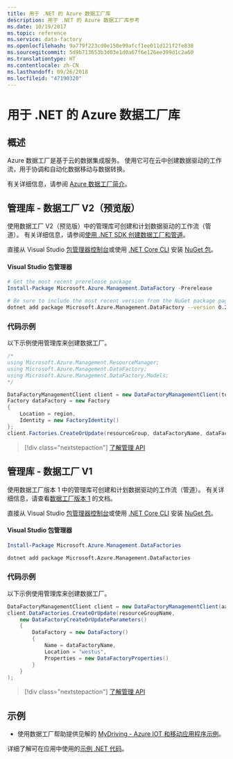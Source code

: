 ```yaml
---
title: 用于 .NET 的 Azure 数据工厂库
description: 用于 .NET 的 Azure 数据工厂库参考
ms.date: 10/19/2017
ms.topic: reference
ms.service: data-factory
ms.openlocfilehash: 9a779f223cd0e158e99afcf1ee011d121f2fe838
ms.sourcegitcommit: 5d9b713653b3d03e1d0a67f6e126ee399d1c2a60
ms.translationtype: HT
ms.contentlocale: zh-CN
ms.lasthandoff: 09/26/2018
ms.locfileid: "47190320"
---
```

# <a name="azure-data-factory-libraries-for-net"></a>用于 .NET 的 Azure 数据工厂库

## <a name="overview"></a>概述

Azure 数据工厂是基于云的数据集成服务。 使用它可在云中创建数据驱动的工作流，用于协调和自动化数据移动与数据转换。

有关详细信息，请参阅 [Azure 数据工厂简介](/azure/data-factory/data-factory-introduction)。

## <a name="management-library---data-factory-v2-preview"></a>管理库 - 数据工厂 V2（预览版）

使用数据工厂 V2（预览版）中的管理库可创建和计划数据驱动的工作流（管道）。  有关详细信息，请参阅[使用 .NET SDK 创建数据工厂和管道](/azure/data-factory/quickstart-create-data-factory-dot-net)。

直接从 Visual Studio [包管理器控制台][PackageManager]或使用 [.NET Core CLI][DotNetCLI] 安装 [NuGet 包](https://www.nuget.org/packages/Microsoft.Azure.Management.DataFactory)。

#### <a name="visual-studio-package-manager"></a>Visual Studio 包管理器

```powershell
# Get the most recent prerelease package
Install-Package Microsoft.Azure.Management.DataFactory -Prerelease
```

```bash
# Be sure to include the most recent version from the NuGet package page
dotnet add package Microsoft.Azure.Management.DataFactory --version 0.2.0-preview
```

### <a name="code-example"></a>代码示例

以下示例使用管理库来创建数据工厂。

```csharp
/*
using Microsoft.Azure.Management.ResourceManager;
using Microsoft.Azure.Management.DataFactory;
using Microsoft.Azure.Management.DataFactory.Models;
*/

DataFactoryManagementClient client = new DataFactoryManagementClient(tokenCredentials) { SubscriptionId = subscriptionId };
Factory dataFactory = new Factory
{
    Location = region,
    Identity = new FactoryIdentity()
};
client.Factories.CreateOrUpdate(resourceGroup, dataFactoryName, dataFactory);
```

> [!div class="nextstepaction"]
> [了解管理 API](/dotnet/api/microsoft.azure.management.datafactory)

## <a name="management-library---data-factory-v1"></a>管理库 - 数据工厂 V1

使用数据工厂版本 1 中的管理库可创建和计划数据驱动的工作流（管道）。  有关详细信息，请查看[数据工厂版本 1](/azure/data-factory/v1/data-factory-introduction) 的文档。

直接从 Visual Studio [包管理器控制台][PackageManager]或使用 [.NET Core CLI][DotNetCLI] 安装 [NuGet 包](https://www.nuget.org/packages/Microsoft.Azure.Management.DataFactories)。

#### <a name="visual-studio-package-manager"></a>Visual Studio 包管理器

```powershell
Install-Package Microsoft.Azure.Management.DataFactories
```

```bash
dotnet add package Microsoft.Azure.Management.DataFactories
```

### <a name="code-example"></a>代码示例

以下示例使用管理库来创建数据工厂。

```csharp
DataFactoryManagementClient client = new DataFactoryManagementClient(aadTokenCredentials, resourceManagerUri);
client.DataFactories.CreateOrUpdate(resourceGroupName,
    new DataFactoryCreateOrUpdateParameters()
    {
        DataFactory = new DataFactory()
        {
            Name = dataFactoryName,
            Location = "westus",
            Properties = new DataFactoryProperties()
        }
    }
);
```

> [!div class="nextstepaction"]
> [了解管理 API](/dotnet/api/overview/azure/datafactories/management)

## <a name="samples"></a>示例

* 使用数据工厂帮助提供见解的 [MyDriving - Azure IOT 和移动应用程序示例](https://azure.microsoft.com/resources/samples/mydriving/)。

详细了解可在应用中使用的[示例 .NET 代码](https://azure.microsoft.com/resources/samples/?platform=dotnet)。

[PackageManager]: https://docs.microsoft.com/nuget/tools/package-manager-console
[DotNetCLI]: https://docs.microsoft.com/dotnet/core/tools/dotnet-add-package
